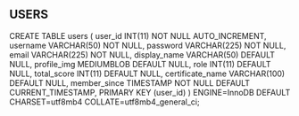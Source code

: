 ## USERS
CREATE TABLE users (
    user_id INT(11) NOT NULL AUTO_INCREMENT,
    username VARCHAR(50) NOT NULL,
    password VARCHAR(225) NOT NULL,
    email VARCHAR(225) NOT NULL,
    display_name VARCHAR(50) DEFAULT NULL,
    profile_img MEDIUMBLOB DEFAULT NULL,
    role INT(11) DEFAULT NULL,
    total_score INT(11) DEFAULT NULL,
    certificate_name VARCHAR(100) DEFAULT NULL,
    member_since TIMESTAMP NOT NULL DEFAULT CURRENT_TIMESTAMP,
    PRIMARY KEY (user_id)
) ENGINE=InnoDB DEFAULT CHARSET=utf8mb4 COLLATE=utf8mb4_general_ci;

 
